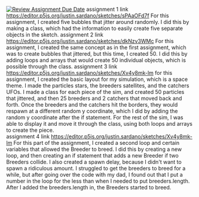 [![Review Assignment Due Date](https://classroom.github.com/assets/deadline-readme-button-24ddc0f5d75046c5622901739e7c5dd533143b0c8e959d652212380cedb1ea36.svg)](https://classroom.github.com/a/pJv4oXRo)
assignment 1 link https://editor.p5js.org/justin.sardano/sketches/sPAaOFd7f For this assignment, I created five bubbles that jitter around randomly. I did this by making a class, which had the information to easily create five separate objects in the sketch. 
assignment 2 link https://editor.p5js.org/justin.sardano/sketches/dkNzv3WMc For this assignment, I created the same concept as in the first assignment, which was to create bubbles that jittered, but this time, I created 50. I did this by adding loops and arrays that would create 50 individual objects, which is possible through the class. 
assignment 3 link https://editor.p5js.org/justin.sardano/sketches/Xv4y8mk-lm for this assignment, I created the basic layout for my simulation, which is a space theme. I made the particles stars, the breeders satellites, and the catchers UFOs. I made a class for each piece of the sim, and created 50 particles that jittered, and then 25 breeders and 2 catchers that moved back and forth. Once the breeders and the catchers hit the borders, they would respawn at a different random y coordinate, which I did by adding the random y coordinate after the if statement. For the rest of the sim, I was able to display it and move it through the class, using both loops and arrays to create the piece.   
assignment 4 link https://editor.p5js.org/justin.sardano/sketches/Xv4y8mk-lm For this part of the assignment, I created a second loop and certain variables that allowed the Breeder to breed. I did this by creating a new loop, and then creating an if statement that adds a new Breeder if two Breeders collide. I also created a spawn delay, because I didn't want to spawn a ridiculous amount. I struggled to get the breeders to breed for a while, but after going over the code with my dad, I found out that I put a number in the loop for the less than when I needed to put breeders.length. After I added the breeders.length in, the Breeders started to breed.

